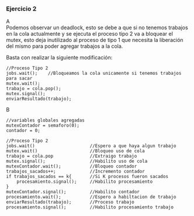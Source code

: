 ### Ejercicio 2
A <br>
Podemos observar un deadlock, esto se debe a que si no tenemos trabajos en la cola actualmente y se ejecuta el proceso tipo 2 va a bloquear el mutex, esto deja inutilizado al proceso de tipo 1 que necesita la liberación del mismo para poder agregar trabajos a la cola.

Basta con realizar la siguiente modificación: 

    //Proceso Tipo 2 
    jobs.wait();    //Bloqueamos la cola unicamente si tenemos trabajos para sacar
    mutex.wait();
    trabajo = cola.pop();
    mutex.signal();
    enviarResultado(trabajo);

B <br>

    //variables globales agregadas
    mutexContador = semaforo(0);
    contador = 0;

    //Proceso Tipo 2
    jobs.wait()                     //Espero a que haya algun trabajo
    mutex.wait()                    //Bloqueo uso de cola 
    trabajo = cola.pop              //Extraigo trabajo
    mutex.signal();                 //Habilito uso de cola  
    mutexContador.wait();           //Bloqueo contador
    trabajos_sacados++;             //Incremento contador
    if trabajos_sacados == k{       //Si K procesos fueron sacados
        procesamiento.signal();     //Habilito procesamiento
    }
    mutexContador.signal();         //Habilito contador
    procesamiento.wait();           //Espero a habiltacion de trabajo
    enviarResultado(trabajo);       //Proceso trabajo
    procesamiento.signal();         //Habilito procesamiento trabajo

